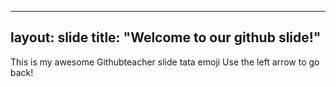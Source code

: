 
---
layout: slide
title: "Welcome to our github slide!"
---
This is  my awesome Githubteacher slide tata emoji
Use the left arrow to go back!
